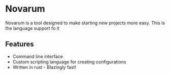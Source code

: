 # Novarum

Novarum is a tool designed to make starting new projects more easy. This is the language support fo it

## Features

* Command line interface
* Custom scripting language for creating configurations
* Written in rust - Blazingly fast!


